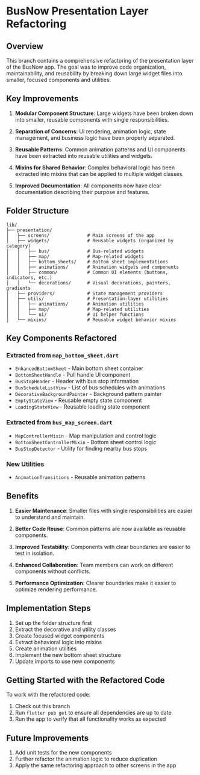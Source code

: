 # BusNow Presentation Layer Refactoring

## Overview

This branch contains a comprehensive refactoring of the presentation layer of the BusNow app. The goal was to improve code organization, maintainability, and reusability by breaking down large widget files into smaller, focused components and utilities.

## Key Improvements

1. **Modular Component Structure**: Large widgets have been broken down into smaller, reusable components with single responsibilities.

2. **Separation of Concerns**: UI rendering, animation logic, state management, and business logic have been properly separated.

3. **Reusable Patterns**: Common animation patterns and UI components have been extracted into reusable utilities and widgets.

4. **Mixins for Shared Behavior**: Complex behavioral logic has been extracted into mixins that can be applied to multiple widget classes.

5. **Improved Documentation**: All components now have clear documentation describing their purpose and features.

## Folder Structure

```
lib/
├── presentation/
│   ├── screens/              # Main screens of the app
│   ├── widgets/              # Reusable widgets (organized by category)
│   │   ├── bus/              # Bus-related widgets
│   │   ├── map/              # Map-related widgets
│   │   ├── bottom_sheets/    # Bottom sheet implementations
│   │   ├── animations/       # Animation widgets and components
│   │   ├── common/           # Common UI elements (buttons, indicators, etc.)
│   │   └── decorations/      # Visual decorations, painters, gradients
│   ├── providers/            # State management providers
│   ├── utils/                # Presentation-layer utilities
│   │   ├── animations/       # Animation utilities
│   │   ├── map/              # Map-related utilities
│   │   └── ui/               # UI helper functions
│   └── mixins/               # Reusable widget behavior mixins
```

## Key Components Refactored

### Extracted from `map_bottom_sheet.dart`

- `EnhancedBottomSheet` - Main bottom sheet container
- `BottomSheetHandle` - Pull handle UI component
- `BusStopHeader` - Header with bus stop information
- `BusScheduleListView` - List of bus schedules with animations
- `DecorativeBackgroundPainter` - Background pattern painter
- `EmptyStateView` - Reusable empty state component
- `LoadingStateView` - Reusable loading state component

### Extracted from `bus_map_screen.dart`

- `MapControllerMixin` - Map manipulation and control logic
- `BottomSheetControllerMixin` - Bottom sheet control logic
- `BusStopDetector` - Utility for finding nearby bus stops

### New Utilities

- `AnimationTransitions` - Reusable animation patterns

## Benefits

1. **Easier Maintenance**: Smaller files with single responsibilities are easier to understand and maintain.

2. **Better Code Reuse**: Common patterns are now available as reusable components.

3. **Improved Testability**: Components with clear boundaries are easier to test in isolation.

4. **Enhanced Collaboration**: Team members can work on different components without conflicts.

5. **Performance Optimization**: Clearer boundaries make it easier to optimize rendering performance.

## Implementation Steps

1. Set up the folder structure first
2. Extract the decorative and utility classes
3. Create focused widget components 
4. Extract behavioral logic into mixins
5. Create animation utilities
6. Implement the new bottom sheet structure
7. Update imports to use new components

## Getting Started with the Refactored Code

To work with the refactored code:

1. Check out this branch
2. Run `flutter pub get` to ensure all dependencies are up to date
3. Run the app to verify that all functionality works as expected

## Future Improvements

1. Add unit tests for the new components
2. Further refactor the animation logic to reduce duplication
3. Apply the same refactoring approach to other screens in the app
